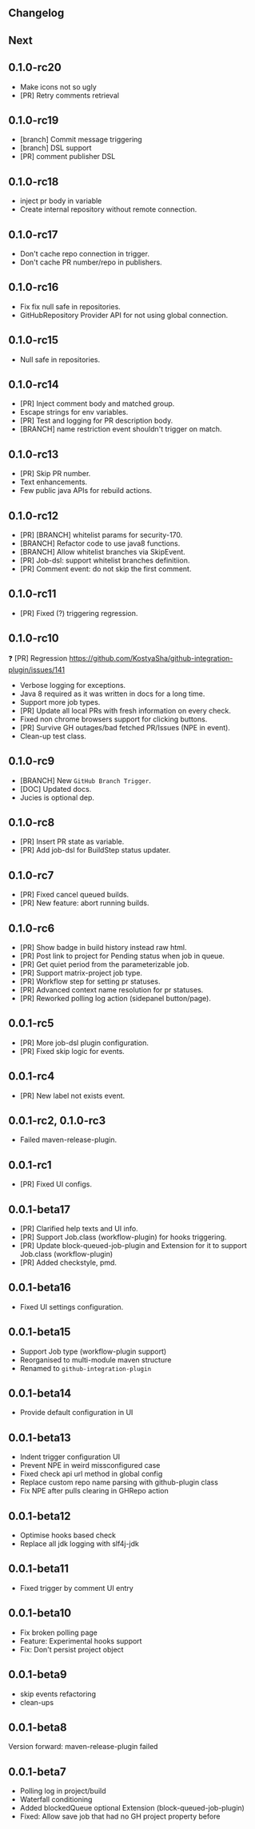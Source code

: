 ## Changelog

## Next 

## 0.1.0-rc20
- Make icons not so ugly
- [PR] Retry comments retrieval
 
## 0.1.0-rc19
- [branch] Commit message triggering
- [branch] DSL support
- [PR] comment publisher DSL

## 0.1.0-rc18
- inject pr body in variable
- Create internal repository without remote connection.
 
## 0.1.0-rc17
- Don't cache repo connection in trigger.
- Don't cache PR number/repo in publishers.

## 0.1.0-rc16
- Fix fix null safe in repositories.
- GitHubRepository Provider API for not using global connection.

## 0.1.0-rc15
- Null safe in repositories.

## 0.1.0-rc14

- [PR] Inject comment body and matched group.
- Escape strings for env variables.
- [PR] Test and logging for PR description body.
- [BRANCH] name restriction event shouldn't trigger on match.

## 0.1.0-rc13
- [PR] Skip PR number.
- Text enhancements.
- Few public java APIs for rebuild actions.

## 0.1.0-rc12
- [PR] [BRANCH] whitelist params for security-170.
- [BRANCH] Refactor code to use java8 functions. 
- [BRANCH] Allow whitelist branches via SkipEvent. 
- [PR] Job-dsl: support whitelist branches definitiion.
- [PR] Comment event: do not skip the first comment.

## 0.1.0-rc11 
- [PR] Fixed (?) triggering regression.

## 0.1.0-rc10
  :question: [PR] Regression https://github.com/KostyaSha/github-integration-plugin/issues/141
 * Verbose logging for exceptions.
 * Java 8 required as it was written in docs for a long time.
 * Support more job types.
 * [PR] Update all local PRs with fresh information on every check.
 * Fixed non chrome browsers support for clicking buttons.
 * [PR] Survive GH outages/bad fetched PR/Issues (NPE in event).
 * Clean-up test class.

## 0.1.0-rc9
 * [BRANCH] New `GitHub Branch Trigger`.
 * [DOC] Updated docs.
 * Jucies is optional dep.

## 0.1.0-rc8 
 * [PR] Insert PR state as variable.
 * [PR] Add job-dsl for BuildStep status updater.

## 0.1.0-rc7
 * [PR] Fixed cancel queued builds.
 * [PR] New feature: abort running builds.

## 0.1.0-rc6
 * [PR] Show badge in build history instead raw html.
 * [PR] Post link to project for Pending status when job in queue.
 * [PR] Get quiet period from the parameterizable job.
 * [PR] Support matrix-project job type.
 * [PR] Workflow step for setting pr statuses.
 * [PR] Advanced context name resolution for pr statuses.
 * [PR] Reworked polling log action (sidepanel button/page).

## 0.0.1-rc5
 * [PR] More job-dsl plugin configuration.
 * [PR] Fixed skip logic for events.

## 0.0.1-rc4
 * [PR] New label not exists event.

## 0.0.1-rc2, 0.1.0-rc3
 - Failed maven-release-plugin.
 
## 0.0.1-rc1
 * [PR] Fixed UI configs.

## 0.0.1-beta17

* [PR] Clarified help texts and UI info.
* [PR] Support Job.class (workflow-plugin) for hooks triggering. 
* [PR] Update block-queued-job-plugin and Extension for it to support Job.class (workflow-plugin)
* [PR] Added checkstyle, pmd.

## 0.0.1-beta16

* Fixed UI settings configuration.

## 0.0.1-beta15

* Support Job type (workflow-plugin support)
* Reorganised to multi-module maven structure
* Renamed to `github-integration-plugin`

## 0.0.1-beta14

* Provide default configuration in UI

## 0.0.1-beta13

* Indent trigger configuration UI
* Prevent NPE in weird missconfigured case
* Fixed check api url method in global config
* Replace custom repo name parsing with github-plugin class
* Fix NPE after pulls clearing in GHRepo action

## 0.0.1-beta12

* Optimise hooks based check
* Replace all jdk logging with slf4j-jdk

## 0.0.1-beta11

* Fixed trigger by comment UI entry

## 0.0.1-beta10

* Fix broken polling page
* Feature: Experimental hooks support
* Fix: Don't persist project object

## 0.0.1-beta9

* skip events refactoring
* clean-ups

## 0.0.1-beta8
Version forward: maven-release-plugin failed

## 0.0.1-beta7

* Polling log in project/build
* Waterfall conditioning
* Added blockedQueue optional Extension (block-queued-job-plugin)
* Fixed: Allow save job that had no GH project property before

